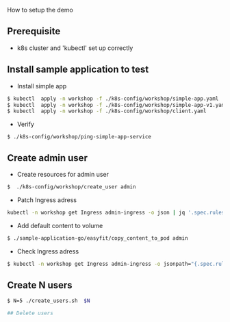 How to setup the  demo

## Prerequisite

* k8s cluster and 'kubectl' set up correctly

## Install sample application to test

* Install simple app

```bash
$ kubectl  apply -n workshop -f ./k8s-config/workshop/simple-app.yaml
$ kubectl  apply -n workshop -f ./k8s-config/workshop/simple-app-v1.yaml
$ kubectl  apply -n workshop -f ./k8s-config/workshop/client.yaml
```


* Verify

```
$ ./k8s-config/workshop/ping-simple-app-service
```


## Create admin user

* Create resources for admin user

```bash
$  ./k8s-config/workshop/create_user admin
```

* Patch Ingress adress

```bash
kubectl -n workshop get Ingress admin-ingress -o json | jq '.spec.rules[0].host = "admin.<adress>"' | kubectl apply -f - -n workshop
```

* Add default content to volume

```bash
$ ./sample-application-go/easyfit/copy_content_to_pod admin
```
* Check Ingress adress

```bash
$ kubectl -n workshop get Ingress admin-ingress -o jsonpath="{.spec.rules[0].host}"
```

## Create N users

```bash
$ N=5 ./create_users.sh  $N

## Delete users